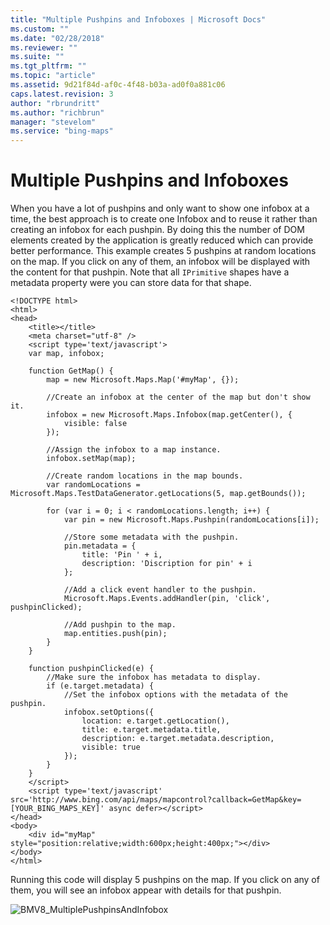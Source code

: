 ```yaml
---
title: "Multiple Pushpins and Infoboxes | Microsoft Docs"
ms.custom: ""
ms.date: "02/28/2018"
ms.reviewer: ""
ms.suite: ""
ms.tgt_pltfrm: ""
ms.topic: "article"
ms.assetid: 9d21f84d-af0c-4f48-b03a-ad0f0a881c06
caps.latest.revision: 3
author: "rbrundritt"
ms.author: "richbrun"
manager: "stevelom"
ms.service: "bing-maps"
---
```

# Multiple Pushpins and Infoboxes
When you have a lot of pushpins and only want to show one infobox at a time, the best approach is to create one Infobox and to reuse it rather than creating an infobox for each pushpin. By doing this the number of DOM elements created by the application is greatly reduced which can provide better performance. This example creates 5 pushpins at random locations on the map. If you click on any of them, an infobox will be displayed with the content for that pushpin. Note that all `IPrimitive` shapes have a metadata property were you can store data for that shape.

```
<!DOCTYPE html>
<html>
<head>
    <title></title>
    <meta charset="utf-8" />
	<script type='text/javascript'>
    var map, infobox;

    function GetMap() {
        map = new Microsoft.Maps.Map('#myMap', {});

        //Create an infobox at the center of the map but don't show it.
        infobox = new Microsoft.Maps.Infobox(map.getCenter(), {
            visible: false
        });

        //Assign the infobox to a map instance.
        infobox.setMap(map);

        //Create random locations in the map bounds.
        var randomLocations = Microsoft.Maps.TestDataGenerator.getLocations(5, map.getBounds());
        
        for (var i = 0; i < randomLocations.length; i++) {
            var pin = new Microsoft.Maps.Pushpin(randomLocations[i]);

            //Store some metadata with the pushpin.
            pin.metadata = {
                title: 'Pin ' + i,
                description: 'Discription for pin' + i
            };

            //Add a click event handler to the pushpin.
            Microsoft.Maps.Events.addHandler(pin, 'click', pushpinClicked);

            //Add pushpin to the map.
            map.entities.push(pin);
        }
    }

    function pushpinClicked(e) {
        //Make sure the infobox has metadata to display.
        if (e.target.metadata) {
            //Set the infobox options with the metadata of the pushpin.
            infobox.setOptions({
                location: e.target.getLocation(),
                title: e.target.metadata.title,
                description: e.target.metadata.description,
                visible: true
            });
        }
    }
    </script>
    <script type='text/javascript' src='http://www.bing.com/api/maps/mapcontrol?callback=GetMap&key=[YOUR_BING_MAPS_KEY]' async defer></script>
</head>
<body>
    <div id="myMap" style="position:relative;width:600px;height:400px;"></div>
</body>
</html>
```

Running this code will display 5 pushpins on the map. If you click on any of them, you will see an infobox appear with details for that pushpin.

![BMV8_MultiplePushpinsAndInfobox](../v8-web-control/media/bmv8-multiplepushpinsandinfobox2.png)